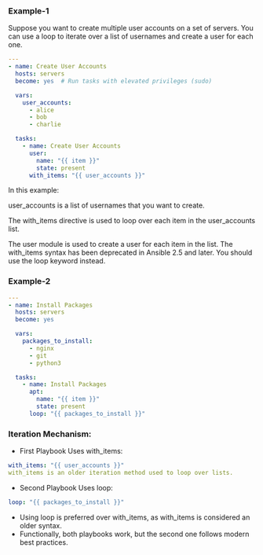 ### Example-1

Suppose you want to create multiple user accounts on a set of servers. You can use a loop to iterate over a list of usernames and create a user for each one.

```yaml
---
- name: Create User Accounts
  hosts: servers
  become: yes  # Run tasks with elevated privileges (sudo)

  vars:
    user_accounts:
      - alice
      - bob
      - charlie

  tasks:
    - name: Create User Accounts
      user:
        name: "{{ item }}"
        state: present
      with_items: "{{ user_accounts }}"
```
In this example:

user_accounts is a list of usernames that you want to create.

The with_items directive is used to loop over each item in the user_accounts list.

The user module is used to create a user for each item in the list. The with_items syntax has been deprecated in Ansible 2.5 and later. You should use the loop keyword instead.

### Example-2

```yaml
---
- name: Install Packages
  hosts: servers
  become: yes

  vars:
    packages_to_install:
      - nginx
      - git
      - python3

  tasks:
    - name: Install Packages
      apt:
        name: "{{ item }}"
        state: present
      loop: "{{ packages_to_install }}"
```

### Iteration Mechanism:

- First Playbook Uses with_items:

```yaml
with_items: "{{ user_accounts }}"
with_items is an older iteration method used to loop over lists.
```

- Second Playbook Uses loop:

```yaml
loop: "{{ packages_to_install }}"
```

- Using loop is preferred over with_items, as with_items is considered an older syntax.
- Functionally, both playbooks work, but the second one follows modern best practices.
